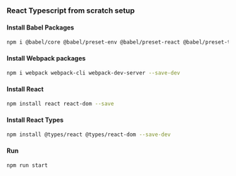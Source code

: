 ### React Typescript from scratch setup

#### Install Babel Packages

```bash
npm i @babel/core @babel/preset-env @babel/preset-react @babel/preset-typescript babel-loader --save-dev
```

#### Install Webpack packages

```bash
npm i webpack webpack-cli webpack-dev-server --save-dev
```

#### Install React

```bash
npm install react react-dom --save
```

#### Install React Types

```bash
npm install @types/react @types/react-dom --save-dev
```

#### Run

```bash
npm run start
```
